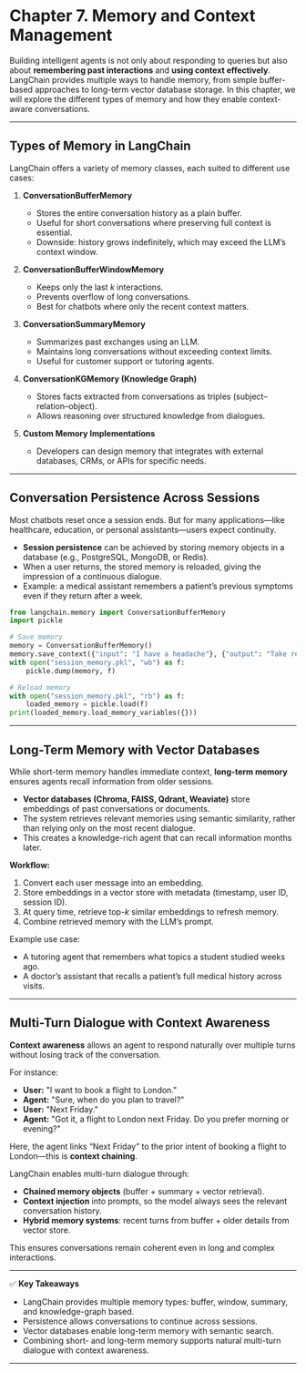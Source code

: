 # **Chapter 7. Memory and Context Management**

Building intelligent agents is not only about responding to queries but also about **remembering past interactions** and **using context effectively**. LangChain provides multiple ways to handle memory, from simple buffer-based approaches to long-term vector database storage. In this chapter, we will explore the different types of memory and how they enable context-aware conversations.

---

## Types of Memory in LangChain

LangChain offers a variety of memory classes, each suited to different use cases:

1. **ConversationBufferMemory**

   * Stores the entire conversation history as a plain buffer.
   * Useful for short conversations where preserving full context is essential.
   * Downside: history grows indefinitely, which may exceed the LLM’s context window.

2. **ConversationBufferWindowMemory**

   * Keeps only the last *k* interactions.
   * Prevents overflow of long conversations.
   * Best for chatbots where only the recent context matters.

3. **ConversationSummaryMemory**

   * Summarizes past exchanges using an LLM.
   * Maintains long conversations without exceeding context limits.
   * Useful for customer support or tutoring agents.

4. **ConversationKGMemory (Knowledge Graph)**

   * Stores facts extracted from conversations as triples (subject–relation–object).
   * Allows reasoning over structured knowledge from dialogues.

5. **Custom Memory Implementations**

   * Developers can design memory that integrates with external databases, CRMs, or APIs for specific needs.

---

## Conversation Persistence Across Sessions

Most chatbots reset once a session ends. But for many applications—like healthcare, education, or personal assistants—users expect continuity.

* **Session persistence** can be achieved by storing memory objects in a database (e.g., PostgreSQL, MongoDB, or Redis).
* When a user returns, the stored memory is reloaded, giving the impression of a continuous dialogue.
* Example: a medical assistant remembers a patient’s previous symptoms even if they return after a week.

```python
from langchain.memory import ConversationBufferMemory
import pickle

# Save memory
memory = ConversationBufferMemory()
memory.save_context({"input": "I have a headache"}, {"output": "Take rest and drink water."})
with open("session_memory.pkl", "wb") as f:
    pickle.dump(memory, f)

# Reload memory
with open("session_memory.pkl", "rb") as f:
    loaded_memory = pickle.load(f)
print(loaded_memory.load_memory_variables({}))
```

---

## Long-Term Memory with Vector Databases

While short-term memory handles immediate context, **long-term memory** ensures agents recall information from older sessions.

* **Vector databases (Chroma, FAISS, Qdrant, Weaviate)** store embeddings of past conversations or documents.
* The system retrieves relevant memories using semantic similarity, rather than relying only on the most recent dialogue.
* This creates a knowledge-rich agent that can recall information months later.

**Workflow:**

1. Convert each user message into an embedding.
2. Store embeddings in a vector store with metadata (timestamp, user ID, session ID).
3. At query time, retrieve top-*k* similar embeddings to refresh memory.
4. Combine retrieved memory with the LLM’s prompt.

Example use case:

* A tutoring agent that remembers what topics a student studied weeks ago.
* A doctor’s assistant that recalls a patient’s full medical history across visits.

---

## Multi-Turn Dialogue with Context Awareness

**Context awareness** allows an agent to respond naturally over multiple turns without losing track of the conversation.

For instance:

* **User:** "I want to book a flight to London."
* **Agent:** "Sure, when do you plan to travel?"
* **User:** "Next Friday."
* **Agent:** "Got it, a flight to London next Friday. Do you prefer morning or evening?"

Here, the agent links “Next Friday” to the prior intent of booking a flight to London—this is **context chaining**.

LangChain enables multi-turn dialogue through:

* **Chained memory objects** (buffer + summary + vector retrieval).
* **Context injection** into prompts, so the model always sees the relevant conversation history.
* **Hybrid memory systems**: recent turns from buffer + older details from vector store.

This ensures conversations remain coherent even in long and complex interactions.

---

✅ **Key Takeaways**

* LangChain provides multiple memory types: buffer, window, summary, and knowledge-graph based.
* Persistence allows conversations to continue across sessions.
* Vector databases enable long-term memory with semantic search.
* Combining short- and long-term memory supports natural multi-turn dialogue with context awareness.

---

